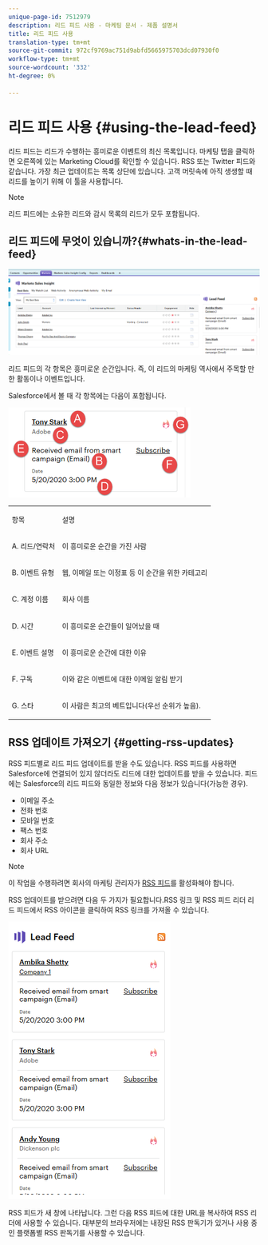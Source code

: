 ```yaml
---
unique-page-id: 7512979
description: 리드 피드 사용 - 마케팅 문서 - 제품 설명서
title: 리드 피드 사용
translation-type: tm+mt
source-git-commit: 972cf9769ac751d9abfd5665975703dcd07930f0
workflow-type: tm+mt
source-wordcount: '332'
ht-degree: 0%

---
```



# 리드 피드 사용 {#using-the-lead-feed}

리드 피드는 리드가 수행하는 흥미로운 이벤트의 최신 목록입니다. 마케팅 탭을 클릭하면 오른쪽에 있는 Marketing Cloud를 확인할 수 있습니다. RSS 또는 Twitter 피드와 같습니다. 가장 최근 업데이트는 목록 상단에 있습니다. 고객 머릿속에 아직 생생할 때 리드를 높이기 위해 이 툴을 사용합니다.

>[!NOTE]
>
>리드 피드에는 소유한 리드와 감시 목록의 리드가 모두 포함됩니다.

## 리드 피드에 무엇이 있습니까?{#whats-in-the-lead-feed}

![](assets/one.png)

리드 피드의 각 항목은 흥미로운 순간입니다. 즉, 이 리드의 마케팅 역사에서 주목할 만한 활동이나 이벤트입니다.

Salesforce에서 볼 때 각 항목에는 다음이 포함됩니다.

![](assets/two.png)

<table> 
 <colgroup> 
  <col> 
  <col> 
 </colgroup> 
 <tbody> 
  <tr> 
   <td><p>항목</p></td> 
   <td><p>설명</p></td> 
  </tr> 
  <tr> 
   <td><p>A. 리드/연락처</p></td> 
   <td><p>이 흥미로운 순간을 가진 사람</p></td> 
  </tr> 
  <tr> 
   <td><p>B. 이벤트 유형</p></td> 
   <td><p>웹, 이메일 또는 이정표 등 이 순간을 위한 카테고리</p></td> 
  </tr> 
  <tr> 
   <td><p>C. 계정 이름</p></td> 
   <td><p>회사 이름</p></td> 
  </tr> 
  <tr> 
   <td><p>D. 시간</p></td> 
   <td><p>이 흥미로운 순간들이 일어났을 때</p></td> 
  </tr> 
  <tr> 
   <td><p>E. 이벤트 설명</p></td> 
   <td><p>이 흥미로운 순간에 대한 이유</p></td> 
  </tr> 
  <tr> 
   <td><p>F. 구독</p></td> 
   <td><p>이와 같은 이벤트에 대한 이메일 알림 받기</p></td> 
  </tr> 
  <tr> 
   <td><p>G. 스타</p></td> 
   <td><p>이 사람은 최고의 베트입니다(우선 순위가 높음).</p></td> 
  </tr> 
 </tbody> 
</table>

## RSS 업데이트 가져오기 {#getting-rss-updates}

RSS 피드별로 리드 피드 업데이트를 받을 수도 있습니다.  RSS 피드를 사용하면 Salesforce에 연결되어 있지 않더라도 리드에 대한 업데이트를 받을 수 있습니다. 피드에는 Salesforce의 리드 피드와 동일한 정보와 다음 정보가 있습니다(가능한 경우).

* 이메일 주소
* 전화 번호
* 모바일 번호
* 팩스 번호
* 회사 주소
* 회사 URL

>[!NOTE]
>
>이 작업을 수행하려면 회사의 마케팅 관리자가 [RSS 피드](/help/marketo/product-docs/marketo-sales-insight/msi-for-salesforce/features/msi-configuration-tab/enable-rss-for-sales-insight.md)를 활성화해야 합니다.

RSS 업데이트를 받으려면 다음 두 가지가 필요합니다.RSS 링크 및 RSS 피드 리더 리드 피드에서 RSS 아이콘을 클릭하여 RSS 링크를 가져올 수 있습니다.

![](assets/three.png)

RSS 피드가 새 창에 나타납니다. 그런 다음 RSS 피드에 대한 URL을 복사하여 RSS 리더에 사용할 수 있습니다. 대부분의 브라우저에는 내장된 RSS 판독기가 있거나 사용 중인 플랫폼별 RSS 판독기를 사용할 수 있습니다.
